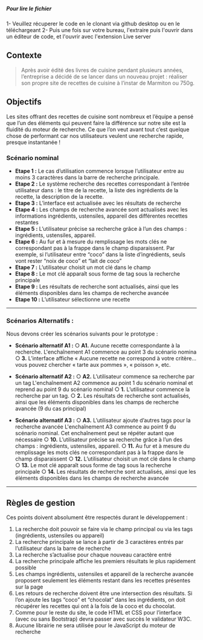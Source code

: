 ##### Pour lire le fichier
1- Veuillez récuperer le code en le clonant via github desktop ou en le téléchargeant
2- Puis une fois sur votre bureau, l'extraire puis l'ouvrir dans un éditeur de code, et l'ouvrir avec l'extension Live server



## Contexte
>Après avoir édité des livres de cuisine pendant plusieurs années, l’entreprise a décidé de se lancer dans un nouveau projet : réaliser son propre site de recettes de cuisine à l’instar de Marmiton ou 750g.  

## Objectifs
Les sites offrant des recettes de cuisine sont nombreux et l’équipe a pensé que l’un des éléments qui peuvent faire la différence sur notre site est la fluidité du moteur de recherche. Ce que l’on veut avant tout c’est quelque chose de performant car nos utilisateurs veulent une recherche rapide, presque instantanée !

### Scénario nominal
- **Etape 1 :** Le cas d’utilisation commence lorsque l’utilisateur entre au moins 3 caractères dans la barre de recherche principale.
- **Etape 2 :** Le système recherche des recettes correspondant à l’entrée utilisateur dans : le titre de la recette, la liste des ingrédients de la recette, la description de la recette.
- **Etape 3 :** L’interface est actualisée avec les résultats de recherche
- **Etape 4 :** Les champs de recherche avancée sont actualisés avec les informations ingrédients, ustensiles, appareil des différentes recettes restantes
- **Etape 5 :** L’utilisateur précise sa recherche grâce à l’un des champs : ingrédients, ustensiles, appareil.
- **Etape 6 :** Au fur et à mesure du remplissage les mots clés ne correspondant pas à la frappe dans le champ disparaissent. Par exemple, si l’utilisateur entre “coco” dans la liste d’ingrédients, seuls vont rester “noix de coco” et “lait de coco”
- **Etape 7 :** L’utilisateur choisit un mot clé dans le champ
- **Etape 8 :** Le mot clé apparaît sous forme de tag sous la recherche principale
- **Etape 9 :** Les résultats de recherche sont actualisés, ainsi que les éléments disponibles dans les champs de recherche avancée
- **Etape 10 :** L’utilisateur sélectionne une recette
  
---
### Scénarios Alternatifs :

Nous devons créer les scénarios suivants pour le prototype :
- **Scénario alternatif A1 :**
○ **A1.** Aucune recette correspondante à la recherche. L'enchaînement A1 commence au point 3 du scénario nomina
○ **3.** L’interface affiche « Aucune recette ne correspond à votre critère… vous pouvez chercher « tarte aux pommes », « poisson », etc.

- **Scénario alternatif A2 :**
○ **A2.** L’utilisateur commence sa recherche par un tag
L'enchaînement A2 commence au point 1 du scénario nominal et reprend au point 9 du scénario nominal
○ **1.** L’utilisateur commence la recherche par un tag.
○ **2.** Les résultats de recherche sont actualisés, ainsi que les éléments disponibles dans les
champs de recherche avancée (9 du cas principal)

- **Scénario alternatif A3 :**
○ **A3.** L’utilisateur ajoute d’autres tags pour la recherche avancée
L'enchaînement A3 commence au point 9 du scénario nominal. Cet enchaînement peut se répéter autant que nécessaire 
○ **10.** L’utilisateur précise sa recherche grâce à l’un des champs : ingrédients, ustensiles, appareil.
○ **11.** Au fur et à mesure du remplissage les mots clés ne correspondant pas à la frappe dans le champ disparaissent
○ **12.** L’utilisateur choisit un mot clé dans le champ
○ **13.** Le mot clé apparaît sous forme de tag sous la recherche principale
○ **14.** Les résultats de recherche sont actualisés, ainsi que les éléments disponibles dans les champs de recherche avancée

___
## Règles de gestion
Ces points doivent absolument être respectés durant le développement :
1. La recherche doit pouvoir se faire via le champ principal ou via les tags (ingrédients,
ustensiles ou appareil)
2. La recherche principale se lance à partir de 3 caractères entrés par l’utilisateur dans la
barre de recherche
3. La recherche s’actualise pour chaque nouveau caractère entré
4. La recherche principale affiche les premiers résultats le plus rapidement possible
5. Les champs ingrédients, ustensiles et appareil de la recherche avancée proposent
seulement les éléments restant dans les recettes présentes sur la page
6. Les retours de recherche doivent être une intersection des résultats. Si l’on ajoute les
tags “coco” et “chocolat” dans les ingrédients, on doit récupérer les recettes qui ont à la
fois de la coco et du chocolat.
7. Comme pour le reste du site, le code HTML et CSS pour l’interface (avec ou sans
Bootstrap) devra passer avec succès le validateur W3C.
8. Aucune librairie ne sera utilisée pour le JavaScript du moteur de recherche
   








